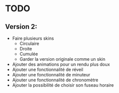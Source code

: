 # TODO
## Version 2:
+ Faire plusieurs skins
	+ Circulaire
	+ Droite
	+ Cumulée
	+ Garder la version originale comme un skin
+ Ajouter des animations pour un rendu plus doux
+ Ajouter une fonctionnalité de réveil
+ Ajouter une fonctionnalité de minuteur
+ Ajouter une fonctionnalité de chronomètre
+ Ajouter la possibilité de choisir son fuseau horaire
